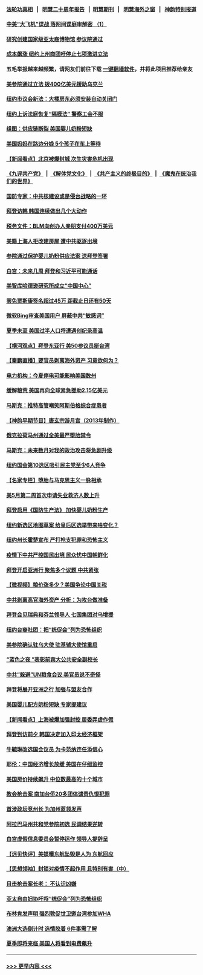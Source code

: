 #### [法轮功真相](https://github.com/gfw-breaker/truth/blob/master/README.md?t=0) &nbsp;&nbsp;|&nbsp;&nbsp; [明慧二十周年报告](https://github.com/gfw-breaker/mh-reports/blob/master/README.md?t=0) &nbsp;&nbsp;|&nbsp;&nbsp;[明慧期刊](https://github.com/gfw-breaker/mh-qikan) &nbsp;&nbsp;|&nbsp;&nbsp; [明慧海外之窗](https://github.com/gfw-breaker/mh-news/blob/master/README.md?t=0) &nbsp;&nbsp;|&nbsp;&nbsp; [神韵特别报道](https://github.com/gfw-breaker/mh-news/blob/master/shenyun.md?t=0)
#### [中美“大飞机”谍战 落网间谍庭审解密 （1）](../pages/nsc412/n13741269.md?t=05201701) 
#### [研究创建国家级亚太裔博物馆 参议院通过](../pages/nsc412/n13741348.md?t=05201701) 
#### [成本飙涨 纽约上州商团吁停止七项激进立法](../pages/nsc412/n13741314.md?t=05201701) 
#### 五毛举报越来越频繁，请网友们前往下载 [一键翻墙软件](https://github.com/gfw-breaker/ssr-accounts)，并将此项目推荐给亲友
#### [美参院通过立法 拨400亿美元援助乌克兰](../pages/nsc412/n13741222.md?t=05201701) 
#### [纽约市议会新法：大楼房东必须安装自动关闭门](../pages/nsc412/n13741336.md?t=05201701) 
#### [纽约上诉法庭恢复“隔膜法” 警察工会不服](../pages/nsc412/n13741334.md?t=05201701) 
#### [组图：供应链断裂 美国婴儿奶粉短缺](../pages/nsc412/n13740585.md?t=05201701) 
#### [美国妈妈在路边分娩 5个孩子在车上等待](../pages/nsc412/n13741211.md?t=05201701) 
#### [【新闻看点】北京被爆封城 次生灾害危机出现](../pages/nsc412/n13741098.md?t=05201701) 
#### [《九评共产党》](https://github.com/begood0513/9ping.md/blob/master/README.md) &nbsp;|&nbsp; [《解体党文化》](../../../../jtdwh.md/blob/master/README.md)  &nbsp;|&nbsp; [《共产主义的终极目的》](../../../../gczydzjmd.md/blob/master/README.md) &nbsp;|&nbsp; [《魔鬼在统治我们的世界》](../../../../mgztzwmdsj.md/blob/master/README.md) 
#### [国防专家：中共核建设或是侵台战略的一环](../pages/nsc412/n13741297.md?t=05201701) 
#### [拜登访韩 韩国连续做出几个大动作](../pages/nsc412/n13741304.md?t=05201701) 
#### [税务文件：BLM向创办人亲朋支付400万美元](../pages/nsc412/n13741108.md?t=05201701) 
#### [美籍上海人拒改建房屋 遭中共驱逐出境](../pages/nsc412/n13741264.md?t=05201701) 
#### [参院通过保护婴儿奶粉供应法案 送拜登签署](../pages/nsc412/n13741087.md?t=05201701) 
#### [白宫：未来几周 拜登和习近平可能通话](../pages/nsc412/n13741150.md?t=05201701) 
#### [美智库哈德逊研究所成立“中国中心”](../pages/nsc412/n13741159.md?t=05201701) 
#### [罢免贾斯康签名超过45万 距截止日还有50天](../pages/nsc412/n13741148.md?t=05201701) 
#### [微软Bing审查美国用户 屏蔽中共“敏感词”](../pages/nsc412/n13741031.md?t=05201701) 
#### [夏季未至 美国过半人口将遭遇创纪录高温](../pages/nsc412/n13741037.md?t=05201701) 
#### [【横河观点】拜登东亚行 美50参议员挺台湾](../pages/nsc412/n13741104.md?t=05201701) 
#### [【秦鹏直播】要官员剥离海外资产 习意欲何为？](../pages/nsc412/n13741091.md?t=05201701) 
#### [电力机构：今夏停电可能影响美国数州](../pages/nsc412/n13741107.md?t=05201701) 
#### [缓解粮荒 美国再向全球紧急援助2.15亿美元](../pages/nsc412/n13741078.md?t=05201701) 
#### [马斯克：推特高管嘲笑阿斯伯格综合症患者](../pages/nsc412/n13741018.md?t=05201701) 
#### [【神韵早期节目】唐玄宗游月宫（2013年制作）](../pages/nsc412/n13741045.md?t=05201701) 
#### [俄克拉荷马州通过全美最严堕胎禁令](../pages/nsc412/n13741074.md?t=05201701) 
#### [马斯克：未来数月对我的政治攻击将急剧升级](../pages/nsc412/n13740174.md?t=05201701) 
#### [纽约国会第10选区吸引民主党至少6人竞争](../pages/nsc412/n13740441.md?t=05201701) 
#### [【名家专栏】堕胎与马克思主义一脉相承](../pages/nsc412/n13740743.md?t=05201701) 
#### [美5月第二周首次申请失业救济人数上升](../pages/nsc412/n13740937.md?t=05201701) 
#### [拜登启用《国防生产法》 加快婴儿奶粉生产](../pages/nsc412/n13740929.md?t=05201701) 
#### [纽约新选区地图草案 给皇后区选举带来啥变化？](../pages/nsc412/n13740438.md?t=05201701) 
#### [纽约州长霍楚宣布 严打枪支犯罪和恐怖主义](../pages/nsc412/n13740417.md?t=05201701) 
#### [疫情下中共严控国民出境 民众忧中国朝鲜化](../pages/nsc412/n13740920.md?t=05201701) 
#### [拜登开启亚洲行 聚焦多个议题 中共紧张](../pages/nsc412/n13740664.md?t=05201701) 
#### [【微视频】粮价涨多少？美国争论中国关税](../pages/nsc412/n13740815.md?t=05201701) 
#### [中共剥离高官海外资产 分析：为攻台做准备](../pages/nsc412/n13740959.md?t=05201701) 
#### [拜登会见瑞典和芬兰领导人 七国集团对乌增援](../pages/nsc412/n13740812.md?t=05201701) 
#### [纽约台裔社团：把“统促会”列为恐怖组织](../pages/nsc412/n13740411.md?t=05201701) 
#### [美参院确认驻乌大使 驻基辅大使馆重启](../pages/nsc412/n13740719.md?t=05201701) 
#### [“蓝色之夜 ”表彰前宾大公共安全副校长](../pages/nsc412/n13740900.md?t=05201701) 
#### [中共“躲避”UN粮食会议 美官员说不奇怪](../pages/nsc412/n13740742.md?t=05201701) 
#### [拜登将展开亚洲之行 加强与盟友合作](../pages/nsc412/n13740583.md?t=05201701) 
#### [美国婴儿配方奶粉短缺 专家提建议](../pages/nsc412/n13740483.md?t=05201701) 
#### [【新闻看点】上海被爆加强封控 居委弄虚作假](../pages/nsc412/n13740247.md?t=05201701) 
#### [拜登到访前夕 韩国决定加入印太经济框架](../pages/nsc412/n13740458.md?t=05201701) 
#### [牛毓琳改选国会议员 为卡范纳连任添信心](../pages/nsc412/n13740435.md?t=05201701) 
#### [耶伦：中国经济增长放缓 美国在仔细监控](../pages/nsc412/n13740151.md?t=05201701) 
#### [美国房价持续飙升 中位数最高的十个城市](../pages/nsc412/n13740304.md?t=05201701) 
#### [教会枪击案 南加台侨20多团体谴责仇恨犯罪](../pages/nsc412/n13740337.md?t=05201701) 
#### [首涉政坛竞州长 为加州蓝领发声](../pages/nsc412/n13740322.md?t=05201701) 
#### [阿拉巴马州共和党参院初选 民调结果逆转](../pages/nsc412/n13740258.md?t=05201701) 
#### [白宫虚假信息委员会暂停运作 领导人提辞呈](../pages/nsc412/n13740256.md?t=05201701) 
#### [【远见快评】美媒曝东航坠毁是人为 东航回应](../pages/nsc412/n13740248.md?t=05201701) 
#### [【思想领袖】封锁对疫情不起作用 且特别有害（中）](../pages/nsc412/n13735181.md?t=05201701) 
#### [目击枪击案长老： 不认识凶嫌](../pages/nsc412/n13740280.md?t=05201701) 
#### [亚太自由妇协吁将“统促会”列为恐怖组织](../pages/nsc412/n13740278.md?t=05201701) 
#### [布林肯发声明 强烈敦促世卫邀台湾参加WHA](../pages/nsc412/n13740190.md?t=05201701) 
#### [澳洲大选倒计时 选情胶着 6件事需了解](../pages/nsc412/n13740166.md?t=05201701) 
#### [夏季即将来临 美国人将看到电费飙升](../pages/nsc412/n13740158.md?t=05201701) 

----
#### [ >>> 更早内容 <<< ](../indexes/nsc412-earlier.md)
